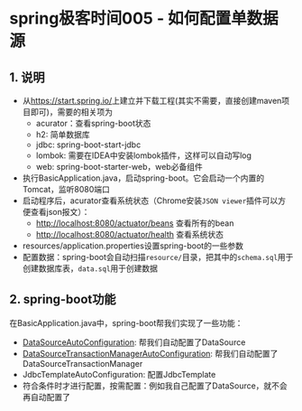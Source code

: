 # spring极客时间005 - 如何配置单数据源

## 1. 说明

- 从<https://start.spring.io/>上建立并下载工程(其实不需要，直接创建maven项目即可)，需要的相关项为
  - acurator：查看spring-boot状态
  - h2: 简单数据库
  - jdbc: spring-boot-start-jdbc
  - lombok: 需要在IDEA中安装lombok插件，这样可以自动写log
  - web: spring-boot-starter-web，web必备组件
- 执行BasicApplication.java，启动spring-boot。它会启动一个内置的Tomcat，监听8080端口
- 启动程序后，acurator查看系统状态（Chrome安装`JSON viewer`插件可以方便查看json报文）：
  - <http://localhost:8080/actuator/beans> 查看所有的bean
  - <http://localhost:8080/actuator/health> 查看系统状态
- resources/application.properties设置spring-boot的一些参数
- 配置数据：spring-boot会自动扫描`resource/`目录，把其中的`schema.sql`用于创建数据库表，`data.sql`用于创建数据

## 2. spring-boot功能

在BasicApplication.java中，spring-boot帮我们实现了一些功能：

- [DataSourceAutoConfiguration](https://docs.spring.io/spring-boot/docs/current/api/org/springframework/boot/autoconfigure/jdbc/DataSourceAutoConfiguration.html): 帮我们自动配置了DataSource
- [DataSourceTransactionManagerAutoConfiguration](https://docs.spring.io/spring-boot/docs/current/api/org/springframework/boot/autoconfigure/jdbc/DataSourceTransactionManagerAutoConfiguration.html): 帮我们自动配置了DataSourceTransactionManager 
- JdbcTemplateAutoConfiguration: 配置JdbcTemplate
- 符合条件时才进行配置，按需配置：例如我自己配置了DataSource，就不会再自动配置了